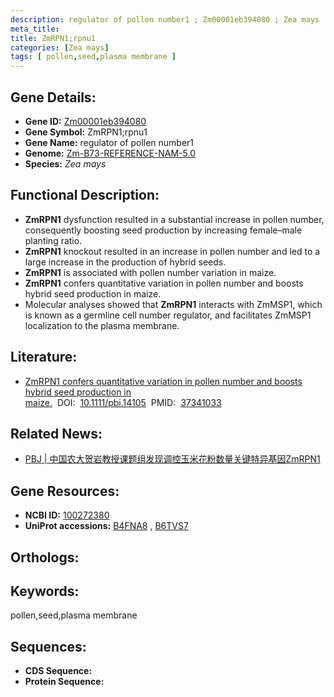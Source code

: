 ```yaml
---
description: regulator of pollen number1 ; Zm00001eb394080 ; Zea mays
meta_title:
title: ZmRPN1;rpnu1
categories: [Zea mays]
tags: [ pollen,seed,plasma membrane ]
---
```


## Gene Details:
- **Gene ID:**	[Zm00001eb394080]()
- **Gene Symbol:** ZmRPN1;rpnu1
- **Gene Name:** regulator of pollen number1
- **Genome:** [Zm-B73-REFERENCE-NAM-5.0]()
- **Species:** *Zea mays*

## Functional Description:
   - **ZmRPN1** dysfunction resulted in a substantial increase in pollen number, consequently boosting seed production by increasing female–male planting ratio.
   - **ZmRPN1** knockout resulted in an increase in pollen number and led to a large increase in the production of hybrid seeds.
   - **ZmRPN1** is associated with pollen number variation in maize.
   - **ZmRPN1** confers quantitative variation in pollen number and boosts hybrid seed production in maize.
   - Molecular analyses showed that **ZmRPN1** interacts with ZmMSP1, which is known as a germline cell number regulator, and facilitates ZmMSP1 localization to the plasma membrane.

## Literature:
   - [ZmRPN1 confers quantitative variation in pollen number and boosts hybrid seed production in maize.]( https://onlinelibrary.wiley.com/doi/10.1111/pbi.14105)&nbsp;&nbsp;DOI:&nbsp;&nbsp;[10.1111/pbi.14105](https://onlinelibrary.wiley.com/doi/10.1111/pbi.14105)&nbsp;&nbsp;PMID:&nbsp;&nbsp;[37341033](https://pubmed.ncbi.nlm.nih.gov/37341033/)

## Related News:
   - [PBJ | 中国农大贺岩教授课题组发现调控玉米花粉数量关键特异基因ZmRPN1](https://mp.weixin.qq.com/s/AodLIhzfADrHhE3yibz8Yw)

## Gene Resources:
- **NCBI ID:** [100272380](https://www.ncbi.nlm.nih.gov/gene/?term=100272380)
- **UniProt accessions:** [B4FNA8](https://www.uniprot.org/uniprotkb/B4FNA8/entry)&nbsp;,&nbsp;[B6TVS7](https://www.uniprot.org/uniprotkb/B6TVS7/entry)

## Orthologs:

## Keywords:
pollen,seed,plasma membrane

## Sequences:
- **CDS Sequence:**
- **Protein Sequence:**
